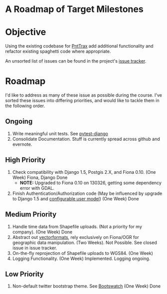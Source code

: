 A Roadmap of Target Milestones
==============================

# Objective

Using the existing codebase for [PntTrax](https://github.com/mattmakesmaps/PntTrax/) add additional
functionality and refactor existing spaghetti code where appropriate.

An unsorted list of issues can be found in the project's [issue tracker](https://github.com/mattmakesmaps/PntTrax/issues?sort=comments&state=open).

# Roadmap

I'd like to address as many of these issue as possible during the course. I've sorted these issues into
differing priorities, and would like to tackle them in the following order.

## Ongoing

1. Write meaningful unit tests. See [pytest-django](https://pypi.python.org/pypi/pytest-django/)
2. Consolidate Documentation. Stuff is currently spread across github and evernote.

## High Priority

1. Check compatibility with Django 1.5, Postgis 2.X, and Fiona 0.10. (One Week) Fiona, Django Done
   * **NOTE:** Upgraded to Fiona 0.10 on 130326, getting some dependency error with GDAL.
2. Finish Authentication/Authorization code (May be influenced by upgrade to Django 1.5 and [configurable user model](https://docs.djangoproject.com/en/dev/releases/1.5/#configurable-user-model)) (One Week) Done

## Medium Priority

1. Handle time data from Shapefile uploads. (Not a priority for my company). (One Week) Done
2. Abstract out [vectorformats](https://github.com/iocast/featureserver/tree/master/vectorformats), rely exclusively on Fiona/OGR for geographic data manipulation. (Two Weeks). Not Possible. See closed issue in issue tracker.
3. On-the-fly reprojection of Shapefile uploads to WGS84. (One Week)
4. Logging Functionality. (One Week) Implemented. Logging ongoing.

## Low Priority

1. Non-default twitter bootstrap theme. See [Bootswatch](http://bootswatch.com/#gallery) (One Week) Done
